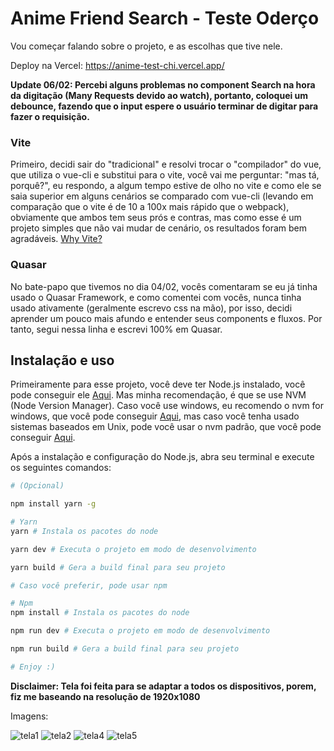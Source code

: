 # Anime Friend Search - Teste Oderço

Vou começar falando sobre o projeto, e as escolhas que tive nele.

Deploy na Vercel: https://anime-test-chi.vercel.app/

**Update 06/02: Percebi alguns problemas no component Search na hora da digitação (Many Requests devido ao watch), portanto, coloquei um debounce, fazendo que o input espere o usuário terminar de digitar para fazer o requisição.**

### Vite

Primeiro, decidi sair do "tradicional" e resolvi trocar o "compilador" do vue, que utiliza o vue-cli e substitui para o vite, você vai me perguntar: "mas tá, porquê?", eu respondo, a algum tempo estive de olho no vite e como ele se saia superior em alguns cenários se comparado com vue-cli (levando em comparação que o vite é de 10 a 100x mais rápido que o webpack), obviamente que ambos tem seus prós e contras, mas como esse é um projeto simples que não vai mudar de cenário, os resultados foram bem agradáveis. [Why Vite?](https://vitejs.dev/guide/why.html)

### Quasar

No bate-papo que tivemos no dia 04/02, vocês comentaram se eu já tinha usado o Quasar Framework, e como comentei com vocês, nunca tinha usado ativamente (geralmente escrevo css na mão), por isso, decidi aprender um pouco mais afundo e entender seus components e fluxos. Por tanto, segui nessa linha e escrevi 100% em Quasar.


## Instalação e uso

Primeiramente para esse projeto, você deve ter Node.js instalado, você pode conseguir ele [Aqui](https://nodejs.org/). Mas minha recomendação, é que se use NVM (Node Version Manager). Caso você use windows, eu recomendo o nvm for windows, que você pode conseguir [Aqui](https://github.com/coreybutler/nvm-windows), mas caso você tenha usado sistemas baseados em Unix, pode você usar o nvm padrão, que você pode conseguir [Aqui](https://github.com/nvm-sh/nvm).

Após a instalação e configuração do Node.js, abra seu terminal e execute os seguintes comandos:
```bash
# (Opcional)

npm install yarn -g

# Yarn
yarn # Instala os pacotes do node

yarn dev # Executa o projeto em modo de desenvolvimento

yarn build # Gera a build final para seu projeto

# Caso você preferir, pode usar npm

# Npm
npm install # Instala os pacotes do node

npm run dev # Executa o projeto em modo de desenvolvimento

npm run build # Gera a build final para seu projeto

# Enjoy :)
```

**Disclaimer: Tela foi feita para se adaptar a todos os dispositivos, porem, fiz me baseando na resolução de 1920x1080**

Imagens:

![tela1](https://user-images.githubusercontent.com/44671356/152660609-690c491e-0074-4f3c-a8c5-0d305a920233.png)
![tela2](https://user-images.githubusercontent.com/44671356/152660612-8782471b-e42c-48c4-9025-82bb883efb35.png)
![tela4](https://user-images.githubusercontent.com/44671356/152660613-cfd3f30f-2579-4339-a3c7-e63ae5e2065e.png)
![tela5](https://user-images.githubusercontent.com/44671356/152660615-7094a276-9dd5-4d8b-8ddf-c2361ca1790d.png)

